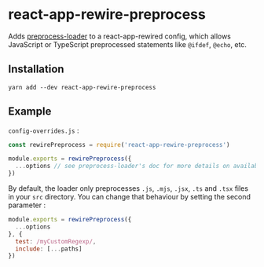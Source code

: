 # react-app-rewire-preprocess

Adds [preprocess-loader](https://github.com/dearrrfish/preprocess-loader) to a react-app-rewired config, which allows JavaScript or TypeScript preprocessed statements like `@ifdef`, `@echo`, etc.

## Installation

```
yarn add --dev react-app-rewire-preprocess
```

## Example

`config-overrides.js` :

```javascript
const rewirePreprocess = require('react-app-rewire-preprocess')

module.exports = rewirePreprocess({
  ...options // see preprocess-loader's doc for more details on available options
})
```

By default, the loader only preprocesses `.js`, `.mjs`, `.jsx`, `.ts` and `.tsx` files in your `src` directory. You can change that behaviour by setting the second parameter :

```javascript
module.exports = rewirePreprocess({
  ...options
}, {
  test: /myCustomRegexp/,
  include: [...paths]
})
```

